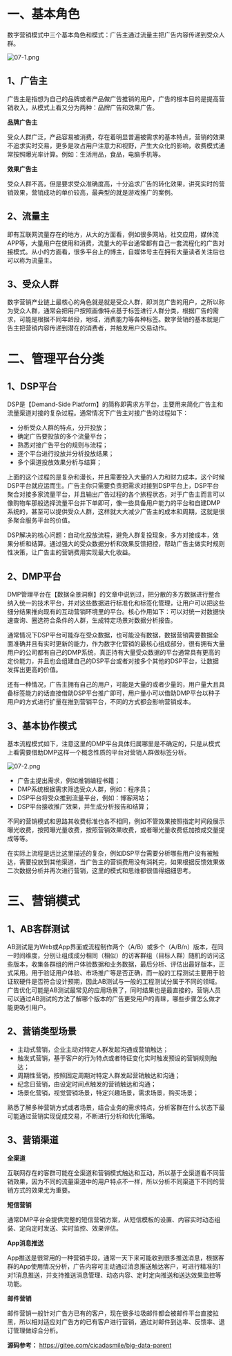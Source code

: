 # 一、基本角色

数字营销模式中三个基本角色和模式：广告主通过流量主把广告内容传递到受众人群。

![](https://images.gitee.com/uploads/images/2022/0213/173850_5cd8e1e8_5064118.png "07-1.png")

## 1、广告主

广告主是指想为自己的品牌或者产品做广告推销的用户，广告的根本目的是提高营销收入，从模式上看又分为两种：品牌广告和效果广告。

**品牌广告主**

受众人群广泛，产品容易被消费，存在着明显普遍被需求的基本特点，营销的效果不追求实时交易，更多是攻占用户注意力和视野，产生大众化的影响，收费模式通常按照曝光率计算。例如：生活用品，食品，电脑手机等。

**效果广告主**

受众人群不高，但是要求受众准确度高，十分追求广告的转化效果，讲究实时的营销效果，营销成功的单价较高，最典型的就是游戏推广的案例。

## 2、流量主

即有互联网流量存在的地方，从大的方面看，例如很多网站，社交应用，媒体流APP等，大量用户在使用和消费，流量大的平台通常都有自己一套流程化的广告对接模式。从小的方面看，很多平台上的博主，自媒体号主在拥有大量读者关注后也可以称为流量主。

## 3、受众人群

数字营销产业链上最核心的角色就是就是受众人群，即浏览广告的用户，之所以称为受众人群，通常会把用户按照画像特点基于标签进行人群分类，根据广告的需求，可能是根据不同年龄段，地域，消费能力等各种标签。数字营销的基本就是广告主把营销内容传递到潜在的消费者，并触发用户交易动作。

# 二、管理平台分类

## 1、DSP平台

DSP是【Demand-Side Platform】的简称即需求方平台，主要用来简化广告主和流量渠道对接的复杂过程。通常情况下广告主对接广告的过程如下：

- 分析受众人群的特点，分开投放；
- 确定广告要投放的多个流量平台；
- 熟悉对接广告平台的规则与流程；
- 逐个平台进行投放并分析投放结果；
- 多个渠道投放效果分析与结算；

上面的这个过程的是复杂和漫长，并且需要投入大量的人力和财力成本，这个时候DSP平台就应运而生。广告主你只需要负责把需求对接到DSP平台上，DSP平台聚合对接多家流量平台，并且输出广告过程的各个旅程状态，对于广告主而言可以像购物车那般选择流量平台并下单即可，像一些具备用户能力的平台和自建DMP系统的，甚至可以提供受众人群，这样就大大减少广告主的成本和周期，这就是很多聚合服务平台的价值。

DSP解决的核心问题：自动化投放流程，避免人群复投现象，多方对接成本，效果分析和结算。通过强大的受众数据分析和效果反馈把控，帮助广告主做实时规则性决策，让广告主的营销费用实现最大化收益。

## 2、DMP平台

DMP管理平台在【数据全景洞察】的文章中说到过，把分散的多方数据进行整合纳入统一的技术平台，并对这些数据进行标准化和标签化管理，让用户可以把这些细分结果推向现有的互动营销环境里的平台。核心作用如下：可以对统一对数据快速查询、圈选符合条件的人群，生成特定场景对数据分析报告。

通常情况下DSP平台可能存在受众数据，也可能没有数据，数据营销需要数据全面准确并且有实时更新的能力，作为数字化营销的最核心组成部分，很有拥有大量用户的公司都有自己的DMP系统，真正持有大量受众数据的平台通常具有更高的定价能力，并且也会组建自己的DSP平台或者对接多个其他的DSP平台，让数据发挥出更高的价值。

还有一种情况，广告主拥有自己的用户，可能是大量的或者少量的，用户量大且具备标签能力的话直接借助DSP平台推广即可，用户量小可以借助DMP平台以种子用户的方式进行扩量在推到营销平台，不同的方式都会影响营销成本。

## 3、基本协作模式

基本流程模式如下，注意这里的DMP平台具体归属哪里是不确定的，只是从模式上看需要借助DMP这样一个概念性质的平台对营销人群做标签分析。

![](https://images.gitee.com/uploads/images/2022/0213/173905_f6ba0d41_5064118.png "07-2.png")

- 广告主提出需求，例如推销编程书籍；
- DMP系统根据需求筛选受众人群，例如：程序员；
- DSP平台将受众推到流量平台，例如：博客网站；
- DSP平台接收推广效果，并生成分析报告和结算；

不同的营销模式和思路其收费标准也各不相同，例如不管效果按照指定时间段展示曝光收费，按照曝光量收费，按照营销效果收费，或者曝光量收费低加按成交量提成等等。

在实际上流程是远比这里描述的复杂，例如DSP平台需要分析哪些用户没有被触达，需要投放到其他渠道，当广告主的营销费用没有消耗完，如果根据反馈效果做二次数据分析并再次进行营销，这里的模式和思维都很值得细细思考。

# 三、营销模式

## 1、AB客群测试

AB测试是为Web或App界面或流程制作两个（A/B）或多个（A/B/n）版本，在同一时间维度，分别让组成成分相同（相似）的访客群组（目标人群）随机的访问这些版本，收集各群组的用户体验数据和业务数据，最后分析、评估出最好版本，正式采用。用于验证用户体验、市场推广等是否正确，而一般的工程测试主要用于验证软硬件是否符合设计预期，因此AB测试与一般的工程测试分属于不同的领域。广告优化可能是AB测试最常见的应用场景了，同时结果也是最直接的，营销人员可以通过AB测试的方法了解哪个版本的广告更受用户的青睐，哪些步骤怎么做才能更吸引用户。

## 2、营销类型场景

- 主动式营销，企业主动对特定人群发起沟通或营销触达；
- 触发式营销，基于客户的行为特点或者特征变化实时触发预设的营销规则触达；
- 周期性营销，按照固定周期对特定人群发起营销触达和沟通；
- 纪念日营销，由设定时间点触发的营销触达和沟通；
- 场景化营销，视觉营销场景，特定兴趣场景，需求场景，购买场景；

熟悉了解多种营销方式或者场景，结合业务的需求特点，分析客群在什么状态下最可能通过营销实现促成交易，不断进行分析和优化策略。

## 3、营销渠道

**全渠道**

互联网存在的客群可能在全渠道和营销模式触达和互动，所以基于全渠道看不同营销效果，因为不同的流量渠道中的用户特点不一样，所以分析不同渠道下不同的营销方式的效果尤为重要。

**短信营销**

通常DMP平台会提供完整的短信营销方案，从短信模板的设置、内容实时动态组装、定向定时发送、实时监控、效果评估。

**App消息推送**

App推送是很常用的一种营销手段，通常一天下来可能收到很多推送消息，根据客群的App使用情况分析，广告内容可主动通过消息推送触达客户，可进行精准的1对1消息推送，并支持推送消息管理、动态内容、定时定向推送和送达效果监控等功能。

**邮件营销**

邮件营销一般针对广告方已有的客户，现在很多垃圾邮件都会被邮件平台直接拉黑，所以相对适应对广告方的已有客户进行营销，通过对邮件到达率、反馈率、退订管理做综合分析。

**源码参考：** https://gitee.com/cicadasmile/big-data-parent